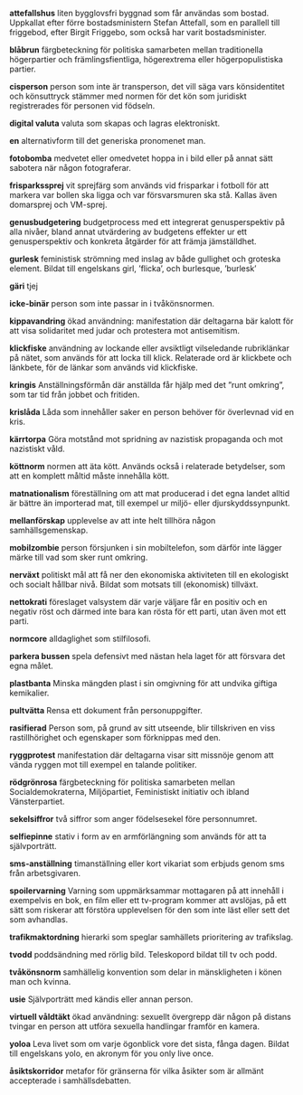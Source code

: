 
**attefallshus** liten bygglovsfri byggnad som får användas som bostad. Uppkallat efter förre bostadsministern Stefan Attefall, som en parallell till friggebod,
efter Birgit Friggebo, som också har varit bostadsminister.

**blåbrun** färgbeteckning för politiska samarbeten mellan traditionella högerpartier och främlingsfientliga, högerextrema eller
högerpopulistiska partier.

**cisperson** person som inte är transperson, det vill säga vars könsidentitet och könsuttryck stämmer med normen för det kön som juridiskt registrerades för personen vid födseln.

**digital valuta** valuta som skapas och lagras elektroniskt.

**en** alternativform till det generiska pronomenet man.

**fotobomba** medvetet eller omedvetet hoppa in i bild eller på annat sätt sabotera när någon fotograferar.

**frisparkssprej** vit sprejfärg som används vid frisparkar i fotboll för att markera var bollen ska ligga och var försvarsmuren ska stå. Kallas även domarsprej och VM-sprej. 

**genusbudgetering** budgetprocess med ett integrerat genusperspektiv på alla nivåer, bland annat utvärdering av budgetens effekter ur ett genusperspektiv och konkreta åtgärder för att främja jämställdhet. 

**gurlesk** feministisk strömning med inslag av både gullighet och groteska element. Bildat till engelskans girl, ’flicka’, och burlesque, ’burlesk’

**gäri** tjej

**icke-binär** person som inte passar in i tvåkönsnormen.

**kippavandring** ökad användning: manifestation där deltagarna bär kalott för att visa solidaritet med judar och protestera mot antisemitism.

**klickfiske** användning av lockande eller avsiktligt vilseledande rubriklänkar på nätet, som används för att locka till klick. Relaterade ord är klickbete och länkbete, för de länkar som används vid klickfiske.

**kringis** Anställningsförmån där anställda får hjälp med det ”runt omkring”, som tar tid från jobbet och fritiden.

**krislåda** Låda som innehåller saker en person behöver för
överlevnad vid en kris.

**kärrtorpa** Göra motstånd mot spridning av nazistisk propaganda och mot nazistiskt
våld.

**köttnorm** normen att äta kött. Används också i relaterade betydelser, som att en komplett måltid måste innehålla
kött.

**matnationalism** föreställning om att mat producerad i det egna landet alltid är bättre än importerad mat, till exempel ur miljö- eller djurskyddssynpunkt.

**mellanförskap** upplevelse av att inte helt tillhöra någon
samhällsgemenskap.

**mobilzombie** person försjunken i sin mobiltelefon, som därför inte lägger märke till vad som sker runt omkring.

**nerväxt** politiskt mål att få ner den ekonomiska aktiviteten till en ekologiskt och socialt hållbar nivå. Bildat som motsats till (ekonomisk) tillväxt. 

**nettokrati** föreslaget valsystem där varje väljare får en positiv och en negativ röst och därmed inte bara kan rösta för ett parti, utan även mot ett parti.

**normcore** alldaglighet som stilfilosofi.

**parkera bussen** spela defensivt med nästan hela laget för att försvara det egna målet.

**plastbanta** Minska mängden plast i sin omgivning för att undvika giftiga kemikalier.

**pultvätta** Rensa ett dokument från personuppgifter.

**rasifierad** Person som, på grund av sitt utseende, blir tillskriven en viss rastillhörighet och egenskaper som förknippas med den.

**ryggprotest** manifestation där deltagarna visar sitt missnöje genom att vända ryggen mot till exempel en talande politiker. 

**rödgrönrosa** färgbeteckning för politiska samarbeten mellan Socialdemokraterna, Miljöpartiet, Feministiskt initiativ och ibland Vänsterpartiet.

**sekelsiffror** två siffror som anger födelsesekel före personnumret.

**selfiepinne** stativ i form av en armförlängning som används för att ta självporträtt.

**sms-anställning** timanställning eller kort vikariat som erbjuds genom sms från arbetsgivaren.

**spoilervarning** Varning som uppmärksammar mottagaren på att innehåll i exempelvis en bok, en film eller ett tv-program kommer att avslöjas, på ett sätt som riskerar att förstöra upplevelsen för den som inte
läst eller sett det som avhandlas.

**trafikmaktordning** hierarki som speglar samhällets prioritering av trafikslag. 

**tvodd** poddsändning med rörlig bild. Teleskopord bildat till tv och podd.

**tvåkönsnorm** samhällelig konvention som delar in mänskligheten i könen man och kvinna.

**usie** Självporträtt med kändis eller annan person.

**virtuell våldtäkt** ökad användning: sexuellt övergrepp där någon på distans tvingar en person att utföra sexuella handlingar framför en kamera. 

**yoloa** Leva livet som om varje ögonblick vore det sista, fånga dagen. Bildat till engelskans yolo, en akronym för you only live once. 

**åsiktskorridor** metafor för gränserna för vilka åsikter som är allmänt accepterade i samhällsdebatten. 